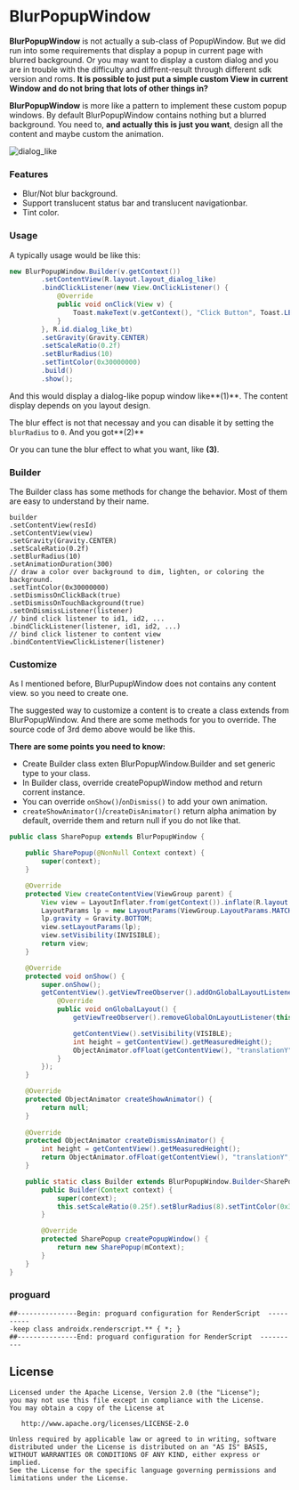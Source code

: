 # BlurPopupWindow

**BlurPopupWindow** is not actually a sub-class of PopupWindow. But we did run into some requirements that display a popup in current page with blurred background. Or you may want to display a custom dialog and you are in trouble with the difficulty and diffrent-result through different sdk version and roms. **It is possible to just put a simple custom View in current Window and do not bring that lots of other things in?** 

**BlurPopupWindow** is more like a pattern to implement these custom popup windows. By default BlurPopupWindow contains nothing but a blurred background. You need to, **and actually this is just you want**, design all the content and maybe custom the animation.

![dialog_like](preview/preview.jpg)



### Features

* Blur/Not blur background.
* Support translucent status bar and translucent navigationbar.
* Tint color.



### Usage

A typically usage would be like this:

```java
new BlurPopupWindow.Builder(v.getContext())
        .setContentView(R.layout.layout_dialog_like)
        .bindClickListener(new View.OnClickListener() {
            @Override
            public void onClick(View v) {
                Toast.makeText(v.getContext(), "Click Button", Toast.LENGTH_SHORT).show();
            }
        }, R.id.dialog_like_bt)
        .setGravity(Gravity.CENTER)
        .setScaleRatio(0.2f)
        .setBlurRadius(10)
        .setTintColor(0x30000000)
        .build()
        .show();
```

And this would display a dialog-like popup window like**(1)**. The content display depends on you layout design.

The blur effect is not that necessay and you can disable it by setting the `blurRadius` to `0`. And you got**(2)**

Or you can tune the blur effect to what you want, like **(3)**.



### Builder

The Builder class has some methods for change the behavior. Most of them are easy to understand by their name.

```
builder
.setContentView(resId)
.setContentView(view)
.setGravity(Gravity.CENTER)
.setScaleRatio(0.2f)
.setBlurRadius(10)
.setAnimationDuration(300)
// draw a color over background to dim, lighten, or coloring the background.
.setTintColor(0x30000000)
.setDismissOnClickBack(true)
.setDismissOnTouchBackground(true)
.setOnDismissListener(listener)
// bind click listener to id1, id2, ...
.bindClickListener(listener, id1, id2, ...)
// bind click listener to content view
.bindContentViewClickListener(listener)
```



### Customize

As I mentioned before, BlurPupupWindow does not contains any content view. so you need to create one.

The suggested way to customize a content is to create a class extends from BlurPopupWindow. And there are some methods for you to override. The source code of 3rd demo above would be like this.

**There are some points you need to know:**

* Create Builder class exten BlurPopupWindow.Builder and set generic type to your class.
* In Builder class, override createPopupWindow method and return corrent instance.
* You can override `onShow()`/`onDismiss()` to add your own animation.
* `createShowAnimator()`/`createDisAnimator()` return alpha animation by default, override them and return null if you do not like that.

```java
public class SharePopup extends BlurPopupWindow {

	public SharePopup(@NonNull Context context) {
		super(context);
	}

	@Override
	protected View createContentView(ViewGroup parent) {
		View view = LayoutInflater.from(getContext()).inflate(R.layout.layout_bottom_popup, parent, false);
		LayoutParams lp = new LayoutParams(ViewGroup.LayoutParams.MATCH_PARENT, ViewGroup.LayoutParams.WRAP_CONTENT);
		lp.gravity = Gravity.BOTTOM;
		view.setLayoutParams(lp);
		view.setVisibility(INVISIBLE);
		return view;
	}

	@Override
	protected void onShow() {
		super.onShow();
		getContentView().getViewTreeObserver().addOnGlobalLayoutListener(new ViewTreeObserver.OnGlobalLayoutListener() {
			@Override
			public void onGlobalLayout() {
				getViewTreeObserver().removeGlobalOnLayoutListener(this);

				getContentView().setVisibility(VISIBLE);
				int height = getContentView().getMeasuredHeight();
				ObjectAnimator.ofFloat(getContentView(), "translationY", height, 0).setDuration(getAnimationDuration()).start();
			}
		});
	}

	@Override
	protected ObjectAnimator createShowAnimator() {
		return null;
	}
  
  	@Override
  	protected ObjectAnimator createDismissAnimator() {
		int height = getContentView().getMeasuredHeight();
		return ObjectAnimator.ofFloat(getContentView(), "translationY", 0, height).setDuration(getAnimationDuration());
  	}

	public static class Builder extends BlurPopupWindow.Builder<SharePopup> {
		public Builder(Context context) {
			super(context);
			this.setScaleRatio(0.25f).setBlurRadius(8).setTintColor(0x30000000);
		}

		@Override
		protected SharePopup createPopupWindow() {
			return new SharePopup(mContext);
		}
	}
}
```

### proguard

```
##---------------Begin: proguard configuration for RenderScript  ----------
-keep class androidx.renderscript.** { *; }
##---------------End: proguard configuration for RenderScript  ----------
```

License
---

```
Licensed under the Apache License, Version 2.0 (the "License");
you may not use this file except in compliance with the License.
You may obtain a copy of the License at

   http://www.apache.org/licenses/LICENSE-2.0

Unless required by applicable law or agreed to in writing, software
distributed under the License is distributed on an "AS IS" BASIS,
WITHOUT WARRANTIES OR CONDITIONS OF ANY KIND, either express or implied.
See the License for the specific language governing permissions and
limitations under the License.
```

